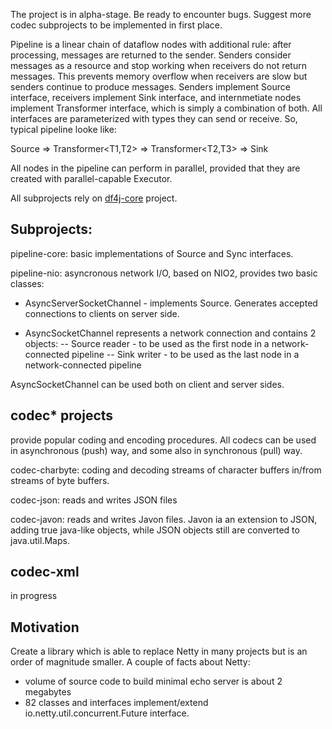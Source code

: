 The project is in alpha-stage. Be ready to encounter bugs. Suggest more codec subprojects
to be implemented in first place.

Pipeline is a linear chain of dataflow nodes with additional rule: after processing,
messages are returned to the sender.
Senders consider messages as a resource and stop working when receivers do not return messages.
This prevents memory overflow when receivers are slow but senders continue to produce messages.
Senders implement Source interface, receivers implement Sink interface, and internmetiate nodes
implement Transformer interface, which is simply a combination of both. All interfaces are parameterized with types
they can send or receive.  So, typical pipeline looke like:

Source<T1> => Transformer<T1,T2> => Transformer<T2,T3> => Sink<T3>

All nodes in the pipeline can perform in parallel,
provided that they are created with parallel-capable Executor.
 
All subprojects rely on [df4j-core](https://github.com/akaigoro/df4j/tree/API-4/df4j-core) project.

Subprojects:
------------

pipeline-core: basic implementations of Source and Sync interfaces. 

pipeline-nio: asyncronous network I/O, based on NIO2, provides two basic classes:

 - AsyncServerSocketChannel - implements Source<AsyncSocketChannel>. 
Generates accepted connections to clients on server side.

 - AsyncSocketChannel represents a network connection and contains 2 objects:
 -- Source<ByteBuffer> reader - to be used as the first node in a network-connected pipeline 
 -- Sink<ByteBuffer> writer - to be used as the last node in a network-connected pipeline 

AsyncSocketChannel can be used both on client and server sides.

codec* projects
---------------

provide popular coding and encoding procedures.
All codecs can be used in asynchronous (push) way, and some also in synchronous (pull) way.

codec-charbyte: coding and decoding streams of character buffers in/from streams of byte buffers.

codec-json: reads and writes JSON files

codec-javon: reads and writes Javon files. Javon ia an extension to JSON,
adding true java-like objects, while JSON objects still are converted to java.util.Maps.

codec-xml
---------
in progress

Motivation
----------
Create a library which is able to replace Netty in many projects but is an order of magnitude smaller.
A couple of facts about Netty:

- volume of source code to build minimal echo server is about 2 megabytes
- 82 classes and interfaces implement/extend io.netty.util.concurrent.Future interface.

